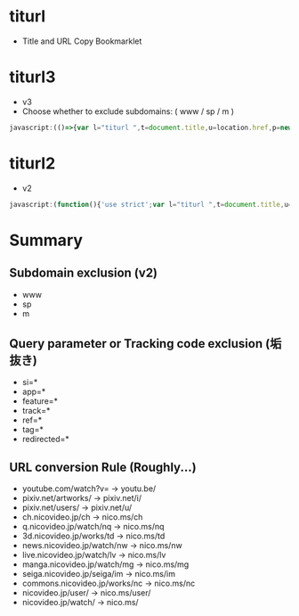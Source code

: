 # titurl

- Title and URL Copy Bookmarklet

# titurl3

- v3
- Choose whether to exclude subdomains: ( www / sp / m )

```js
javascript:(()=>{var l="titurl ",t=document.title,u=location.href,p=new URL(u),h=p.host.split("."),f=["www","m","sp"],s=f.includes(h[0])?h[0]:"",h2=h.slice();if(s)h2.shift();var plain=h2.join("."),full=s?s+"."+plain:plain,d=confirm("OK→"+full+"\nNO→"+plain);p.host=d?full:plain;["si","app","feature","track","ref","tag","redirected"].forEach(k=>p.searchParams.delete(k));u=p.toString();var m={"youtube.com/watch\\?v=":"youtu.be/","pixiv.net/artworks/":"pixiv.net/i/","pixiv.net/users/":"pixiv.net/u/","ch.nicovideo.jp/ch":"nico.ms/ch","q.nicovideo.jp/watch/nq":"nico.ms/nq","3d.nicovideo.jp/works/td":"nico.ms/td","news.nicovideo.jp/watch/nw":"nico.ms/nw","live.nicovideo.jp/watch/lv":"nico.ms/lv","manga.nicovideo.jp/watch/mg":"nico.ms/mg","seiga.nicovideo.jp/seiga/im":"nico.ms/im","commons.nicovideo.jp/works/nc":"nico.ms/nc","nicovideo.jp/user/":"nico.ms/user/","nicovideo.jp/watch/":"nico.ms/"};for(var x in m){var r=new RegExp(x);if(r.test(u)){u=u.replace(r,m[x]);break}}var z=t+"\n"+u;navigator.clipboard?navigator.clipboard.writeText(z).then(()=>alert(l+"OK:\n"+z)).catch(()=>alert(l+"ERR:\n"+z)):prompt(l+"OK:",z)})();
```


# titurl2

- v2

```js
javascript:(function(){'use strict';var l="titurl ",t=document.title,u=window.location.href,p=new URL(u),a=["www","m","sp"],h=p.host.split(".");if(a.indexOf(h[0])!==-1)h.shift();p.host=h.join(".");var r=["si","app","feature","track","ref","tag","redirected"];r.forEach(function(k){p.searchParams.delete(k)});u=p.toString();var m={"youtube.com/watch\\?v=":"youtu.be/","pixiv.net/artworks/":"pixiv.net/i/","pixiv.net/users/":"pixiv.net/u/","ch.nicovideo.jp/ch":"nico.ms/ch","q.nicovideo.jp/watch/nq":"nico.ms/nq","3d.nicovideo.jp/works/td":"nico.ms/td","news.nicovideo.jp/watch/nw":"nico.ms/nw","live.nicovideo.jp/watch/lv":"nico.ms/lv","manga.nicovideo.jp/watch/mg":"nico.ms/mg","seiga.nicovideo.jp/seiga/im":"nico.ms/im","commons.nicovideo.jp/works/nc":"nico.ms/nc","nicovideo.jp/user/":"nico.ms/user/","nicovideo.jp/watch/":"nico.ms/"};for(var x in m){var y=new RegExp(x);if(y.test(u)){u=u.replace(y,m[x]);break}}var z=t+"\n"+u;navigator.clipboard?navigator.clipboard.writeText(z).then(function(){alert(l+"OK:\n"+z)}).catch(function(){alert(l+"ERR:\n"+z)}):prompt(l+"OK:",z);})();
```

# Summary


## Subdomain exclusion (v2)

- w​w​w
- sp
- m

## Query parameter or Tracking code exclusion (垢抜き)

- si=*
- app=*
- feature=*
- track=*
- ref=*
- tag=*
- redirected=*


## URL conversion Rule (Roughly...)

- youtube.com/watch?v= -> youtu.be/
- pixiv.net/artworks/ -> pixiv.net/i/
- pixiv.net/users/ -> pixiv.net/u/
- ch.nicovideo.jp/ch -> nico.ms/ch
- q.nicovideo.jp/watch/nq -> nico.ms/nq
- 3d.nicovideo.jp/works/td -> nico.ms/td
- news.nicovideo.jp/watch/nw -> nico.ms/nw
- live.nicovideo.jp/watch/lv -> nico.ms/lv
- manga.nicovideo.jp/watch/mg -> nico.ms/mg
- seiga.nicovideo.jp/seiga/im -> nico.ms/im
- commons.nicovideo.jp/works/nc -> nico.ms/nc
- nicovideo.jp/user/ -> nico.ms/user/
- nicovideo.jp/watch/ -> nico.ms/




